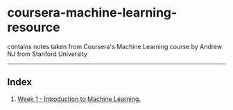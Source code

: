 # coursera-machine-learning-resource

contains notes taken from Coursera's Machine Learning course by Andrew NJ from Stanford University

---

## Index

1. [Week 1 - Introduction to Machine Learning.](./week1/README.md)
